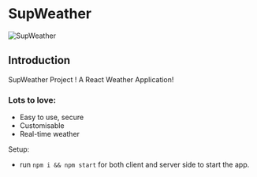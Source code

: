 # SupWeather

![SupWeather](https://i.imgur.com/Fu360Ji.png)

## Introduction
SupWeather Project ! A React Weather Application!

### Lots to love:
- Easy to use, secure
- Customisable
- Real-time weather

Setup:
- run ```npm i && npm start``` for both client and server side to start the app.

